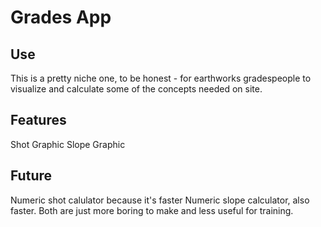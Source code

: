 # Grades App

## Use
This is a pretty niche one, to be honest - for earthworks gradespeople to visualize and calculate some of the concepts needed on site.

## Features
Shot Graphic
Slope Graphic

## Future
Numeric shot calulator because it's faster
Numeric slope calculator, also faster.
Both are just more boring to make and less useful for training.